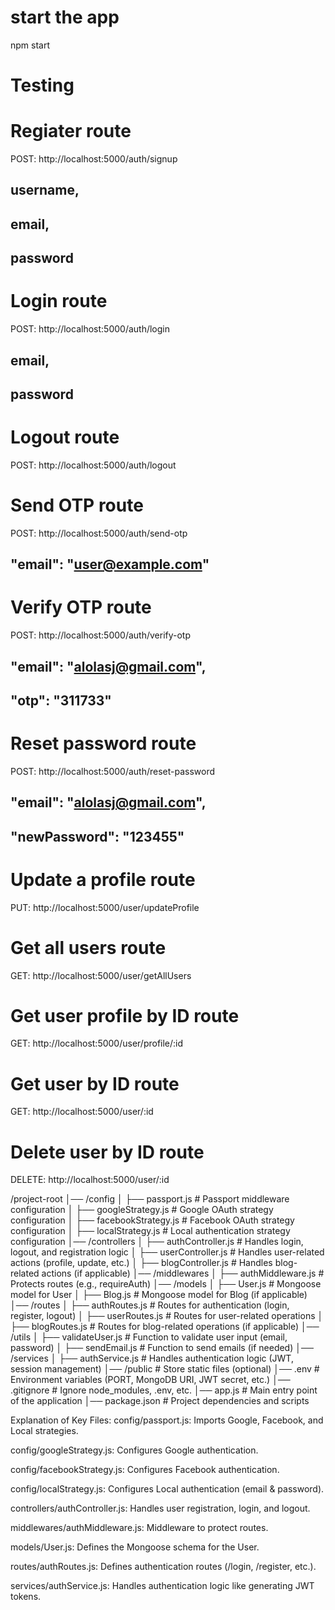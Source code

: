 # start the app
npm start

# Testing
# Regiater route
POST: http://localhost:5000/auth/signup
##       username,
##       email,
##       password

# Login route
POST: http://localhost:5000/auth/login
##     email,
##      password

# Logout route
POST: http://localhost:5000/auth/logout

# Send OTP route
POST: http://localhost:5000/auth/send-otp
##     "email": "user@example.com"

# Verify OTP route
POST: http://localhost:5000/auth/verify-otp
##   "email": "alolasj@gmail.com",
##   "otp": "311733"

# Reset password route
POST: http://localhost:5000/auth/reset-password
##  "email": "alolasj@gmail.com",
##   "newPassword": "123455"

# Update a profile route
PUT: http://localhost:5000/user/updateProfile

# Get all users route
GET: http://localhost:5000/user/getAllUsers

# Get user profile by ID route
GET: http://localhost:5000/user/profile/:id

# Get user by ID route
GET: http://localhost:5000/user/:id

# Delete user by ID route
DELETE: http://localhost:5000/user/:id


/project-root
│── /config
│   ├── passport.js       # Passport middleware configuration
│   ├── googleStrategy.js # Google OAuth strategy configuration
│   ├── facebookStrategy.js # Facebook OAuth strategy configuration
│   ├── localStrategy.js  # Local authentication strategy configuration
│── /controllers
│   ├── authController.js # Handles login, logout, and registration logic
│   ├── userController.js # Handles user-related actions (profile, update, etc.)
│   ├── blogController.js # Handles blog-related actions (if applicable)
│── /middlewares
│   ├── authMiddleware.js # Protects routes (e.g., requireAuth)
│── /models
│   ├── User.js           # Mongoose model for User
│   ├── Blog.js           # Mongoose model for Blog (if applicable)
│── /routes
│   ├── authRoutes.js     # Routes for authentication (login, register, logout)
│   ├── userRoutes.js     # Routes for user-related operations
│   ├── blogRoutes.js     # Routes for blog-related operations (if applicable)
│── /utils
│   ├── validateUser.js   # Function to validate user input (email, password)
│   ├── sendEmail.js      # Function to send emails (if needed)
│── /services
│   ├── authService.js    # Handles authentication logic (JWT, session management)
│── /public               # Store static files (optional)
│── .env                  # Environment variables (PORT, MongoDB URI, JWT secret, etc.)
│── .gitignore            # Ignore node_modules, .env, etc.
│── app.js             # Main entry point of the application
│── package.json          # Project dependencies and scripts

Explanation of Key Files:
config/passport.js: Imports Google, Facebook, and Local strategies.

config/googleStrategy.js: Configures Google authentication.

config/facebookStrategy.js: Configures Facebook authentication.

config/localStrategy.js: Configures Local authentication (email & password).

controllers/authController.js: Handles user registration, login, and logout.

middlewares/authMiddleware.js: Middleware to protect routes.

models/User.js: Defines the Mongoose schema for the User.

routes/authRoutes.js: Defines authentication routes (/login, /register, etc.).

services/authService.js: Handles authentication logic like generating JWT tokens.